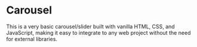 # Carousel

This is a very basic carousel/slider built with vanilla HTML, CSS, and JavaScript, making it easy to integrate to any web project without the need for external libraries.
